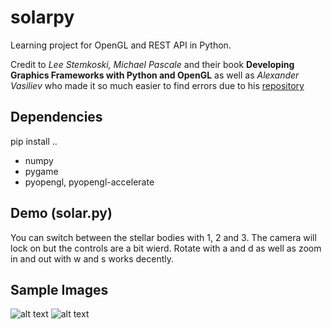# solarpy
Learning project for OpenGL and REST API in Python.

Credit to *Lee Stemkoski, Michael Pascale* and their book **Developing Graphics Frameworks with Python and OpenGL** as well as *Alexander Vasiliev* who made it so much easier to find errors due to his [repository](https://github.com/ax-va/PyOpenGL-Pygame-Stemkoski-Pascale-2021.git)

## Dependencies
pip install ..
- numpy
- pygame
- pyopengl, pyopengl-accelerate

## Demo (solar.py)
You can switch between the stellar bodies with 1, 2 and 3. The camera will lock on but the controls are a bit wierd. Rotate with a and d as well as zoom in and out with w and s works decently.

## Sample Images
![alt text](https://github.com/JesperGlas/solarpy/blob/main/sample_images/solarpy1.jpg?raw=true)
![alt text](https://github.com/JesperGlas/solarpy/blob/main/sample_images/solarpy2.jpg?raw=true)
